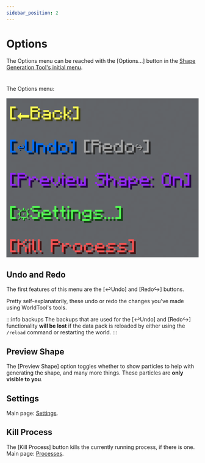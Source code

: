 ```yaml
---
sidebar_position: 2
---
```


# Options
The Options menu can be reached with the <MCFont color="aqua">[Options...]</MCFont> button in the [Shape Generation Tool's initial menu](usage).
#
The Options menu:<br></br>
![The options menu](img/options_menu.png)

## Undo and Redo

The first features of this menu are the <MCFont color="#036ffc">[↩Undo]</MCFont> and <MCFont color="#7c2bff">[Redo↪]</MCFont> buttons.

Pretty self-explanatorily, these undo or redo the changes you've made using WorldTool's tools.

:::info backups
The backups that are used for the <MCFont color="#036ffc">[↩Undo]</MCFont> and <MCFont color="#7c2bff">[Redo↪]</MCFont> functionality **will be lost** if the data pack is reloaded by either using the `/reload` command or restarting the world.
:::

## Preview Shape

The <MCFont color="#9729ff">[Preview Shape]</MCFont> option toggles whether to show particles to help with generating the shape, and many more things. These particles are **only visible to you**.

## Settings

Main page: [Settings](../configuration).

## Kill Process

The <MCFont color="red">[Kill Process]</MCFont> button kills the currently running process, if there is one. Main page: [Processes](../technical/processes).
